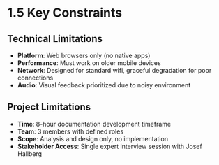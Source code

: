 # 1.5 Key Constraints

## Technical Limitations
- **Platform**: Web browsers only (no native apps)
- **Performance**: Must work on older mobile devices
- **Network**: Designed for standard wifi, graceful degradation for poor connections
- **Audio**: Visual feedback prioritized due to noisy environment

## Project Limitations  
- **Time**: 8-hour documentation development timeframe
- **Team**: 3 members with defined roles
- **Scope**: Analysis and design only, no implementation
- **Stakeholder Access**: Single expert interview session with Josef Hallberg